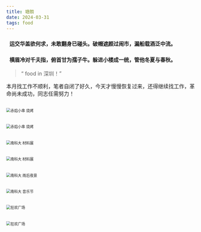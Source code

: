 ```yaml
---
title: 塘朗
date: 2024-03-31
tags: food
---
```


### `` 运交华盖欲何求，未敢翻身已碰头。破帽遮颜过闹市，漏船载酒泛中流。``
### `` 横眉冷对千夫指，俯首甘为孺子牛。躲进小楼成一统，管他冬夏与春秋。``


> “ food in 深圳！”

本月找工作不顺利，笔者自闭了好久，今天才慢慢恢复过来，还得继续找工作，革命尚未成功，同志任需努力！

##

<img src="20240331/20240331-1.jpg" alt="赤焰小串 烧烤" style="zoom:70%;" />



##

<img src="20240331/20240331-2.jpg" alt="赤焰小串 烧烤" style="zoom:70%;" />



##

<img src="20240331/20240331-3.jpg" alt="南科大 材料展" style="zoom:70%;" />



##

<img src="20240331/20240331-4.jpg" alt="南科大 材料展" style="zoom:70%;" />

##

<img src="20240331/20240331-5.jpg" alt="南科大 雨后夜景" style="zoom:70%;" />



##

<img src="20240331/20240331-6.jpg" alt="南科大 音乐节" style="zoom:70%;" />



##

<img src="20240331/20240331-7.jpg" alt="狂欢广场" style="zoom:70%;" />



##

<img src="20240331/20240331-8.jpg" alt="狂欢广场" style="zoom:70%;" />





